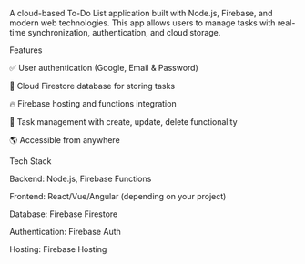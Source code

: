 A cloud-based To-Do List application built with Node.js, Firebase, and modern web technologies. This app allows users to manage tasks with real-time synchronization, authentication, and cloud storage.

Features

✅ User authentication (Google, Email & Password)

📁 Cloud Firestore database for storing tasks

🔥 Firebase hosting and functions integration

📌 Task management with create, update, delete functionality

🌎 Accessible from anywhere


Tech Stack

Backend: Node.js, Firebase Functions

Frontend: React/Vue/Angular (depending on your project)

Database: Firebase Firestore

Authentication: Firebase Auth

Hosting: Firebase Hosting
